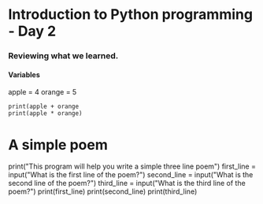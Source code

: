 # Introduction to Python programming - Day 2

### Reviewing what we learned. 

#### Variables

apple = 4
orange = 5 

```
print(apple + orange
print(apple * orange)
```


# A simple poem
print("This program will help you write a simple three line poem")
first_line  = input("What is the first line of the poem?")
second_line = input("What is the second line of the poem?")
third_line = input("What is the third line of the poem?")
print(first_line)
print(second_line)
print(third_line)
